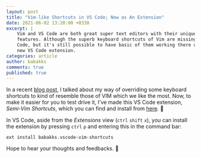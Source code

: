 ```yaml
---
layout: post
title: "Vim-like Shortcuts in VS Code; Now as An Extension"
date: 2021-06-02 13:20:00 +0330
excerpt: |
    Vim and VS Code are both great super text editors with their unique
    features. Although the superb keyboard shortcuts of Vim are missing in VS
    Code, but it's still possible to have basic of them working there using this
    new VS Code extension.
categories: article
author: babakks
comments: true
published: true
---
```


In a recent [blog post][blog-post], I talked about my way of overriding some keyboard shortcuts to kind of resemble those of VIM which we like the most. Now, to make it easier for you to test drive it, I've made this VS Code extension, *Semi-Vim Shortcuts*, which you can find and install from [here][extension]. 🏇

In VS Code, aside from the *Extensions* view (`ctrl` `shift` `x`), you can install the extension by pressing `ctrl` `p` and entering this in the command bar:

```
ext install babakks.vscode-vim-shortcuts
```

Hope to hear your thoughts and feedbacks. 🥳

[blog-post]: https://dev.to/babakks/basic-vim-shortcuts-in-vs-code-i62
[extension]: https://marketplace.visualstudio.com/items?itemName=babakks.vscode-vim-shortcuts